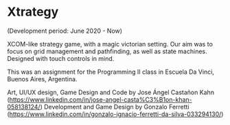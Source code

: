 # Xtrategy
(Development period: June 2020 - Now)

XCOM-like strategy game, with a magic victorian setting. Our aim was to focus on grid management and pathfinding, as well as state machines. Designed with touch controls in mind. 

This was an assignment for the Programming II class in Escuela Da Vinci, Buenos Aires, Argentina.

Art, UI/UX design, Game Design and Code by Jose Ángel Castañon Kahn (https://www.linkedin.com/in/jose-angel-casta%C3%B1on-khan-058138124/)
Development and Game Design by Gonzalo Ferretti (https://www.linkedin.com/in/gonzalo-ignacio-ferretti-da-silva-033294130/)
